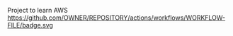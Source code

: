 Project to learn AWS 
https://github.com/OWNER/REPOSITORY/actions/workflows/WORKFLOW-FILE/badge.svg
